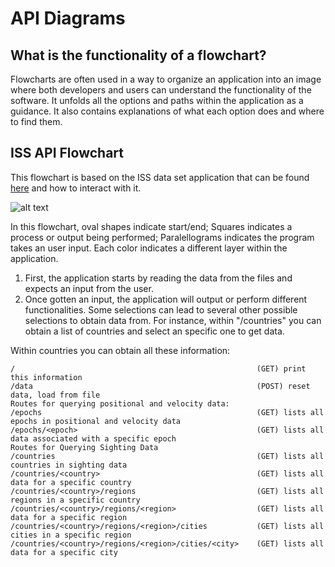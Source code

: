 # API Diagrams

## What is the functionality of a flowchart?

Flowcharts are often used in a way to organize an application into an image where both developers and users can understand the functionality of the software. It unfolds all the options and paths within the application as a guidance. It also contains explanations of what each option does and where to find them.

## ISS API Flowchart
This flowchart is based on the ISS data set application that can be found [here](https://github.com/marqueshannah/my-coe332-hws/tree/main/Iss-data-set) and how to interact with it. 

![alt text](https://github.com/marqueshannah/my-coe332-hws/blob/main/homework07/flowchart%20API.png)

In this flowchart, oval shapes indicate start/end; Squares indicates a process or output being performed; Paralellograms indicates the program takes an user input. Each color indicates a different layer within the application. 

1. First, the application starts by reading the data from the files and expects an input from the user. 
2. Once gotten an input, the application will output or perform different functionalities. 
Some selections can lead to several other possible selections to obtain data from. For instance, within "/countries" you can obtain a list of countries and select an specific one to get data. 

Within countries you can obtain all these information:
~~~
/                                                      (GET) print this information
/data                                                  (POST) reset data, load from file
Routes for querying positional and velocity data:
/epochs                                                (GET) lists all epochs in positional and velocity data
/epochs/<epoch>                                        (GET) lists all data associated with a specific epoch
Routes for Querying Sighting Data
/countries                                             (GET) lists all countries in sighting data
/countries/<country>                                   (GET) lists all data for a specific country
/countries/<country>/regions                           (GET) lists all regions in a specific country
/countries/<country>/regions/<region>                  (GET) lists all data for a specific region
/countries/<country>/regions/<region>/cities           (GET) lists all cities in a specific region
/countries/<country>/regions/<region>/cities/<city>    (GET) lists all data for a specific city
~~~
